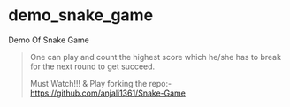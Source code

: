 # demo_snake_game
Demo Of Snake Game
>
>One can play and count the highest score which he/she has to break for the next round to get succeed.
>
>Must Watch!!! & Play forking the repo:- https://github.com/anjali1361/Snake-Game

